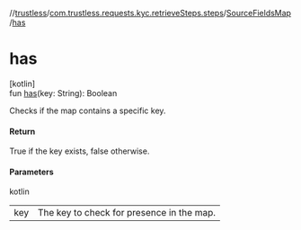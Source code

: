 //[trustless](../../../index.md)/[com.trustless.requests.kyc.retrieveSteps.steps](../index.md)/[SourceFieldsMap](index.md)/[has](has.md)

# has

[kotlin]\
fun [has](has.md)(key: String): Boolean

Checks if the map contains a specific key.

#### Return

True if the key exists, false otherwise.

#### Parameters

kotlin

| | |
|---|---|
| key | The key to check for presence in the map. |
